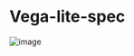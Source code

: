 # Vega-lite-spec
![image](https://user-images.githubusercontent.com/5590276/193721921-6cc1c98e-f479-4c2b-a3ca-8743e111c994.png)
